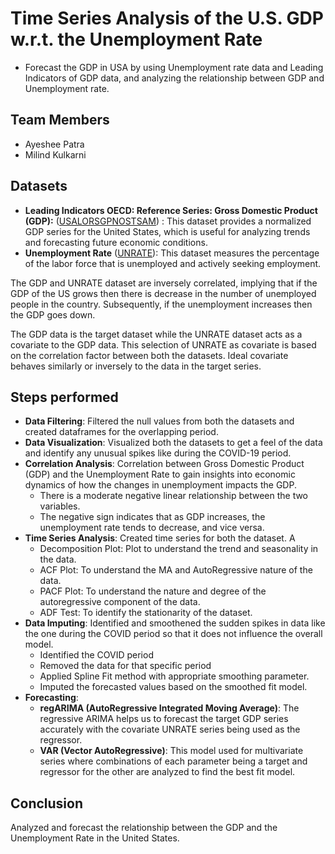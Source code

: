 # Time Series Analysis of the U.S. GDP w.r.t. the Unemployment Rate
-   Forecast the GDP in USA by using Unemployment rate data and Leading Indicators of GDP data, and analyzing the relationship between GDP and Unemployment rate.
## Team Members
* Ayeshee Patra
* Milind Kulkarni

## Datasets
* **Leading Indicators OECD: Reference Series: Gross Domestic Product (GDP):** ([USALORSGPNOSTSAM](https://fred.stlouisfed.org/series/USALORSGPNOSTSAM)) : This dataset provides a normalized GDP series for the United States, which is useful for analyzing trends and forecasting future economic conditions.
* **Unemployment Rate** ([UNRATE](https://fred.stlouisfed.org/series/UNRATE)): This dataset measures the percentage of the labor force that is unemployed and actively seeking employment.

The GDP and UNRATE dataset are inversely correlated, implying that if the GDP of the US grows then there is decrease in the number of unemployed people in the country. Subsequently, if the unemployment increases then the GDP goes down.

The GDP data is the target dataset while the UNRATE dataset acts as a covariate to the GDP data. This selection of UNRATE as covariate is based on the correlation factor between both the datasets. Ideal covariate behaves similarly or inversely to the data in the target series. 

## Steps performed
* **Data Filtering**: Filtered the null values from both the datasets and created dataframes for the overlapping period. 
* **Data Visualization**: Visualized both the datasets to get a feel of the data and identify any unusual spikes like during the COVID-19 period.
* **Correlation Analysis**: Correlation between Gross Domestic Product (GDP) and the Unemployment Rate to gain insights into economic dynamics of how the changes in unemployment impacts the GDP.  
	* There is a moderate negative linear relationship between the two variables. 
	* The negative sign indicates that as GDP increases, the unemployment rate tends to decrease, and vice versa.
* **Time Series Analysis**: Created time series for both the dataset. A
	* Decomposition Plot: Plot to understand the trend and seasonality in the data. 
	* ACF Plot: To understand the MA and AutoRegressive nature of the data.
	* PACF Plot: To understand the nature and degree of the autoregressive component of the data.
	* ADF Test: To identify the stationarity of the dataset.
* **Data Imputing**: Identified and smoothened the sudden spikes in data like the one during the COVID period so that it does not influence the overall model.
	* Identified the COVID period
	* Removed the data for that specific period
	* Applied Spline Fit method with appropriate smoothing parameter.
	* Imputed the forecasted values based on the smoothed fit model.
*  **Forecasting**: 
	* **regARIMA (AutoRegressive Integrated Moving Average)**: The regressive ARIMA helps us to forecast the target GDP series accurately with the covariate UNRATE series being used as the regressor.  
	* **VAR (Vector AutoRegressive)**: This model used for multivariate series where combinations of each parameter being a target and regressor for the other are analyzed to find the best fit model.

## Conclusion
Analyzed and forecast the relationship between the GDP and the Unemployment Rate in the United States.
